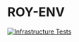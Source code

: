 # ROY-ENV

[![Infrastructure Tests](https://www.royd3.bridgecrew.cloud/badges/github/tamsalem/roy-env/general)](https://www.royd3.bridgecrew.cloud/link/badge?vcs=github&fullRepo=tamsalem%2FROY-ENV&benchmark=INFRASTRUCTURE+SECURITY)
